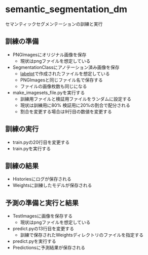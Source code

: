 # semantic_segmentation_dm
セマンティックセグメンテーションの訓練と実行

## 訓練の準備
- PNGImagesにオリジナル画像を保存
  - 現状はpngファイルを想定している
- SegmentationClassにアノテーション済み画像を保存 
  - [labelpt](https://deecode.net/?p=1493)で作成されたファイルを想定している
  - PNGImagesと同じファイル名で保存する
  - ファイルの画像枚数も同じになる
- make_imagesets_file.pyを実行する
  - 訓練用ファイルと検証用ファイルをランダムに設定する
  - 現状は訓練用に80% 検証用に20%の割合で配分される
  - 割合を変更する場合は9行目の数値を変更する
    
## 訓練の実行
- train.pyの20行目を変更する
- train.pyを実行する

## 訓練の結果
- Historiesにログが保存される
- Weightsに訓練したモデルが保存される

## 予測の準備と実行と結果
- TestImagesに画像を保存する
  - 現状はpngファイルを想定している
- predict.pyの13行目を変更する
  - 訓練で保存されたWeightsディレクトリのファイルを指定する
- predict.pyを実行する
- Predictionsに予測結果が保存される